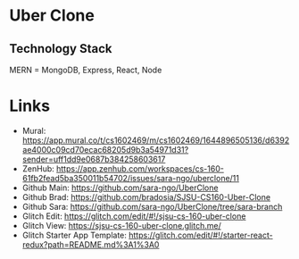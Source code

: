 Uber Clone
=================================

## Technology Stack

MERN = MongoDB, Express, React, Node

# Links
- Mural: https://app.mural.co/t/cs1602469/m/cs1602469/1644896505136/d6392ae4000c09cd70ecac68205d9b3a54971d31?sender=uff1dd9e0687b384258603617
- ZenHub: https://app.zenhub.com/workspaces/cs-160-61fb2fead5ba350011b54702/issues/sara-ngo/uberclone/11
- Github Main: https://github.com/sara-ngo/UberClone
- Github Brad: https://github.com/bradosia/SJSU-CS160-Uber-Clone
- Github Sara: https://github.com/sara-ngo/UberClone/tree/sara-branch
- Glitch Edit: https://glitch.com/edit/#!/sjsu-cs-160-uber-clone
- Glitch View: https://sjsu-cs-160-uber-clone.glitch.me/
- Glitch Starter App Template: https://glitch.com/edit/#!/starter-react-redux?path=README.md%3A1%3A0
